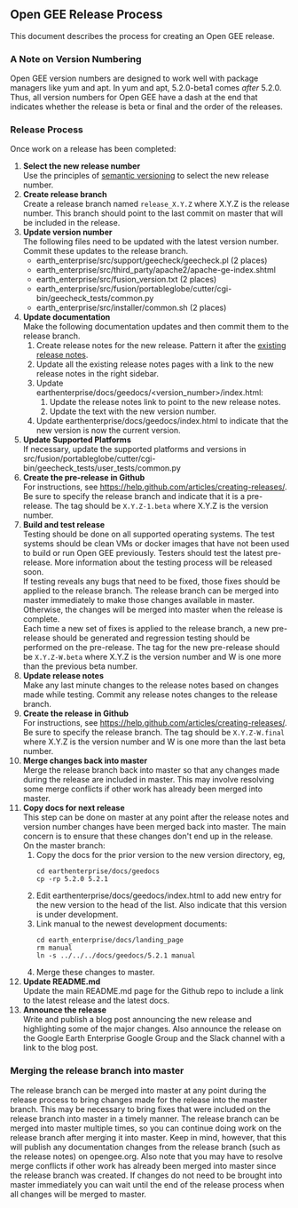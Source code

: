 ## Open GEE Release Process
This document describes the process for creating an Open GEE release.

### A Note on Version Numbering
Open GEE version numbers are designed to work well with package managers like yum and apt.  In yum and apt, 5.2.0-beta1 comes *after* 5.2.0.  Thus, all version numbers for Open GEE have a dash at the end that indicates whether the release is beta or final and the order of the releases.

### Release Process
Once work on a release has been completed:

1. **Select the new release number**  
   Use the principles of [semantic versioning](http://semver.org/) to select the new release number.
1. **Create release branch**  
   Create a release branch named `release_X.Y.Z` where X.Y.Z is the release number.  This branch should point to the last commit on master that will be included in the release.
1. **Update version number**  
  The following files need to be updated with the latest version number. Commit these updates to the release branch.
    - earth_enterprise/src/support/geecheck/geecheck.pl (2 places)
    - earth_enterprise/src/third_party/apache2/apache-ge-index.shtml
    - earth_enterprise/src/fusion_version.txt (2 places)
    - earth_enterprise/src/fusion/portableglobe/cutter/cgi-bin/geecheck_tests/common.py
    - earth_enterprise/src/installer/common.sh (2 places)  
1. **Update documentation**  
  Make the following documentation updates and then commit them to the release branch.
    1. Create release notes for the new release.  Pattern it after the [existing release notes](http://www.opengee.org/geedocs/answer/7160000.html).
    1. Update all the existing release notes pages with a link to the new release notes in the right sidebar.
    1. Update earthenterprise/docs/geedocs/&lt;version_number&gt;/index.html:
        1. Update the release notes link to point to the new release notes.
        1. Update the text with the new version number.
    1. Update earthenterprise/docs/geedocs/index.html to indicate that the new version is now the current version.
1. **Update Supported Platforms**  
  If necessary, update the supported platforms and versions in src/fusion/portableglobe/cutter/cgi-bin/geecheck_tests/user_tests/common.py
1. **Create the pre-release in Github**  
  For instructions, see https://help.github.com/articles/creating-releases/.  Be sure to specify the release branch and indicate that it is a pre-release.  The tag should be `X.Y.Z-1.beta` where X.Y.Z is the version number.
1. **Build and test release**  
  Testing should be done on all supported operating systems.  The test systems should be clean VMs or docker images that have not been used to build or run Open GEE previously.  Testers should test the latest pre-release. More information about the testing process will be released soon.  
  If testing reveals any bugs that need to be fixed, those fixes should be applied to the release branch.  The release branch can be merged into master immediately to make those changes available in master.  Otherwise, the changes will be merged into master when the release is complete.  
 Each time a new set of fixes is applied to the release branch, a new pre-release should be generated and regression testing should be performed on the pre-release.  The tag for the new pre-release should be `X.Y.Z-W.beta` where X.Y.Z is the version number and W is one more than the previous beta number.
1. **Update release notes**  
 Make any last minute changes to the release notes based on changes made while testing.  Commit any release notes changes to the release branch.
1. **Create the release in Github**  
  For instructions, see https://help.github.com/articles/creating-releases/.  Be sure to specify the release branch.  The tag should be `X.Y.Z-W.final` where X.Y.Z is the version number and W is one more than the last beta number.
1. **Merge changes back into master**  
  Merge the release branch back into master so that any changes made during the release are included in master.  This may involve resolving some merge conflicts if other work has already been merged into master.
1. **Copy docs for next release**  
  This step can be done on master at any point after the release notes and version number changes have been merged back into master.  The main concern is to ensure that these changes don't end up in the release.  
  On the master branch:
    1. Copy the docs for the prior version to the new version directory, eg,
        ```
        cd earthenterprise/docs/geedocs
        cp -rp 5.2.0 5.2.1
        ```
    1. Edit earthenterprise/docs/geedocs/index.html to add new entry for the new version to the head of the list.  Also indicate that this version is under development.
    1. Link manual to the newest development documents:
        ```
        cd earth_enterprise/docs/landing_page
        rm manual
        ln -s ../../../docs/geedocs/5.2.1 manual
        ```
    1. Merge these changes to master.
1. **Update README.md**  
  Update the main README.md page for the Github repo to include a link to the latest release and the latest docs.
1. **Announce the release**  
  Write and publish a blog post announcing the new release and highlighting some of the major changes.  Also announce the release on the Google Earth Enterprise Google Group and the Slack channel with a link to the blog post.

### Merging the release branch into master
The release branch can be merged into master at any point during the release process to bring changes made for the release into the master branch.  This may be necessary to bring fixes that were included on the release branch into master in a timely manner.  The release branch can be merged into master multiple times, so you can continue doing work on the release branch after merging it into master.  Keep in mind, however, that this will publish any documentation changes from the release branch (such as the release notes) on opengee.org.  Also note that you may have to resolve merge conflicts if other work has already been merged into master since the release branch was created. If changes do not need to be brought into master immediately you can wait until the end of the release process when all changes will be merged to master.